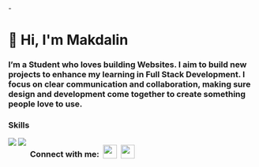 -<div id="toc">
  <ul align="left" style="list-style: none">
    <summary>
      <h1>
        👋 Hi, I'm Makdalin
      </h1>
    </summary>
  </ul>
</div>

**<h3 align="left">I’m a Student who loves building Websites. I aim to build new projects to enhance my learning in Full Stack Development. I focus on clear communication and collaboration, making sure design and development come together to create something people love to use.</h3>**

**<h3 align="left">Skills</h3>**

<div style="display: flex; flex-wrap: wrap; gap: 4px; justify-content: left;">
<img src="https://img.shields.io/badge/-HTML5-E34F26?style=flat-square&logo=html5&logoColor=white">
<img src="https://img.shields.io/badge/-JavaScript-black?style=flat-square&logo=javascript"> 

**<h3 align="left">Connect with me:</h3>**

<p align="left"><a href="https://github.com/makdalin" target="_blank"><img src="https://img.shields.io/badge/GitHub-21232A?style=for-the-badge&logo=github&logoColor=white" height="28" style="margin-right: 4px"></a> <a href="www.linkedin.com/in/makdalinmaha" target="_blank"><img src="https://img.shields.io/badge/LinkedIn-21232A?style=for-the-badge&logo=linkedin&logoColor=white" height="28" style="margin-right: 4px"></a></p>
